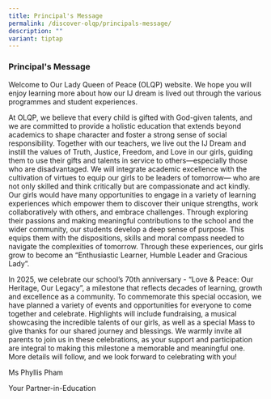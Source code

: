 ```yaml
---
title: Principal's Message
permalink: /discover-olqp/principals-message/
description: ""
variant: tiptap
---
```

<h3>Principal's Message</h3>
<p>Welcome to Our Lady Queen of Peace (OLQP) website. We hope you will enjoy
learning more about how our IJ dream is lived out through the various programmes
and student experiences.</p>
<p>At OLQP, we believe that every child is gifted with God-given talents,
and we are committed to provide a holistic education that extends beyond
academics to shape character and foster a strong sense of social responsibility.
Together with our teachers, we live out the IJ Dream and instill the values
of Truth, Justice, Freedom, and Love in our girls, guiding them to use
their gifts and talents in service to others—especially those who are disadvantaged.
We will integrate academic excellence with the cultivation of virtues to
equip our girls to be leaders of tomorrow— who are not only skilled and
think critically but are compassionate and act kindly. Our girls would
have many opportunities to engage in a variety of learning experiences
which empower them to discover their unique strengths, work collaboratively
with others, and embrace challenges. Through exploring their passions and
making meaningful contributions to the school and the wider community,
our students develop a deep sense of purpose. This equips them with the
dispositions, skills and moral compass needed to navigate the complexities
of tomorrow. Through these experiences, our girls grow to become an “Enthusiastic
Learner, Humble Leader and Gracious Lady”.</p>
<p>In 2025, we celebrate our school’s 70th anniversary - “Love &amp; Peace:
Our Heritage, Our Legacy”, a milestone that reflects decades of learning,
growth and excellence as a community. To commemorate this special occasion,
we have planned a variety of events and opportunities for everyone to come
together and celebrate. Highlights will include fundraising, a musical
showcasing the incredible talents of our girls, as well as a special Mass
to give thanks for our shared journey and blessings. We warmly invite all
parents to join us in these celebrations, as your support and participation
are integral to making this milestone a memorable and meaningful one. More
details will follow, and we look forward to celebrating with you!</p>
<p>Ms Phyllis Pham</p>
<p>Your Partner-in-Education</p>
<p></p>